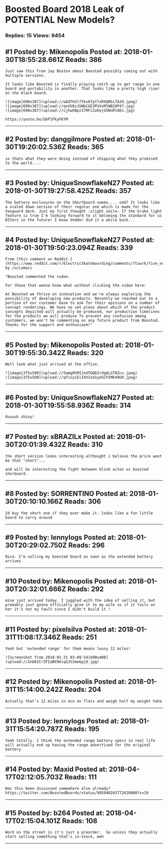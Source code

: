 # Boosted Board 2018 Leak of POTENTIAL New Models?

### Replies: 15 Views: 9454

## \#1 Posted by: Mikenopolis Posted at: 2018-01-30T18:55:28.661Z Reads: 386

```
Just saw this from Jay Boston about Boosted possibly coming out with multiple versions. 

It looks like Boosted is finally playing catch up to get range in one board and portability in another. That looks like a pretty high riser on the black board. 

![image|690x387](upload://wOdTH3lf5ks0fpY7xR4QRbifA3d.jpeg)
![image|690x387](upload://qnVU8zJUNbCGE3PUVxMlNB28P47.jpg)
![image|690x387](upload://cjhwO8pz17RFi3zKejG5NnRl6En.jpg)

https://youtu.be/GbP1PkyFKYM
```

---
## \#2 Posted by: danggilmore Posted at: 2018-01-30T19:20:02.536Z Reads: 365

```
so thats what they were doing instead of shipping what they promised to the world....
```

---
## \#3 Posted by: UniqueSnowflakeN27 Posted at: 2018-01-30T19:27:58.425Z Reads: 357

```
The battery enclosures on the Shortboard seems.... odd? It looks like a scaled down version of their regular one which is made for the Vanguard deck. Just my first thought :slight_smile: If the brake light feature is true I'm looking forward to it becoming the standard for us DIYers in the future! I know Vedder did it a while back...
```

---
## \#4 Posted by: UniqueSnowflakeN27 Posted at: 2018-01-30T19:50:23.094Z Reads: 339

```
From [this comment on Reddit.](https://www.reddit.com/r/ElectricSkateboarding/comments/7tzwrk/five_new_boosted_boards_for_2018/dth6mrk/) by /u/Lumaci

"Boosted commented the video.

For those that wanna know what without clicking the video here:

At Boosted we thrive on innovation and we're always exploring the possibility of developing new products. Recently we reached out to a portion of our customer base to ask for their opinions on a number of concept renderings. We have no set plans about which of the product concepts depicted will actually be produced, nor production timelines for the products we will produce To prevent any confusion among customers, we won't be commenting on any future product from Boosted. Thanks for the support and enthusiasm!﻿"
```

---
## \#5 Posted by: Mikenopolis Posted at: 2018-01-30T19:55:30.342Z Reads: 320

```
Well look what just arrived at the office. 

![image|375x500](upload://5amg0tMIJxUTQQ6ZrdgALGTBZcv.jpeg)
![image|375x500](upload://qfcsyiEiIXV2sm1yeSCF5Mk49U9.jpeg)
```

---
## \#6 Posted by: UniqueSnowflakeN27 Posted at: 2018-01-30T19:55:58.936Z Reads: 314

```
Ouuuuh shiny!
```

---
## \#7 Posted by: xBRAZILx Posted at: 2018-01-30T20:01:39.432Z Reads: 310

```
the short version looks interesting althought i believe the price wont be that "short"...

and will be interesting the fight between blink acton vs boosted shorboard.
```

---
## \#8 Posted by: SORRENTINO Posted at: 2018-01-30T20:10:10.166Z Reads: 306

```
Id buy the short one if they ever make it. looks like a fun little board to carry around
```

---
## \#9 Posted by: lennylogs Posted at: 2018-01-30T20:29:02.750Z Reads: 296

```
Nice. I’m selling my boosted board as soon as the extended battery arrives
```

---
## \#10 Posted by: Mikenopolis Posted at: 2018-01-30T20:32:01.666Z Reads: 292

```
mine just arrived today. I juggled with the idea of selling it, but probably just gonna officially give it to my wife so if it fails on her it's not my fault since I didn't build it !
```

---
## \#11 Posted by: pixelsilva Posted at: 2018-01-31T11:08:17.346Z Reads: 251

```
Yeah but 'extended range' for them means lousy 12 miles!

![Screenshot from 2018-01-31 03-09-54|690x408](upload://2nb81CrZFIaBX9mlqSJtSmwGpj0.jpg)
```

---
## \#12 Posted by: Mikenopolis Posted at: 2018-01-31T15:14:00.242Z Reads: 204

```
Actually that’s 12 miles in eco on flats and weigh half my weight haha
```

---
## \#13 Posted by: lennylogs Posted at: 2018-01-31T15:54:20.787Z Reads: 195

```
Yeah totally. I think the extended range battery specs in real life will actually end up having the range advertised for the original battery
```

---
## \#14 Posted by: Maxid Posted at: 2018-04-17T02:12:05.703Z Reads: 111

```
Has this been discussed somewhere else already?
https://twitter.com/BoostedBoards/status/985940243772620800?s=19
```

---
## \#15 Posted by: b264 Posted at: 2018-04-17T02:15:04.101Z Reads: 108

```
Word on the street is it's just a preorder.  So unless they actually start selling something that's in-stock, meh
```

---
